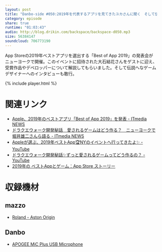 ```yaml
---
layout: post
title: "Danbo-side #050:2019年を代表するアプリを見てきたユカさんに聞く　そして伝説へ……"
category: episode
share: true
runtime: "01:03:43"
audio: http://blog.drikin.com/backspace/backspace-d050.mp3
size: 56384147
soundcloud: 706773190
---
```


App Storeの2019年ベストアプリを選出する「Best of App 2019」の発表会がニューヨークで開催。このイベントに招待された大石結花さんをゲストに迎え、受賞作品やデベロッパーについて解説してもらいました。そして伝説へなゲームデザイナーへのインタビューも敢行。

{% include player.html %}

# 関連リンク

* [Apple、2019年のベストアプリ「Best of App 2019」を発表 - ITmedia NEWS](https://www.itmedia.co.jp/news/articles/1912/03/news101.html)
* [ドラクエウォーク開発秘話　愛されるゲームはどう作る？　ニューヨークで堀井雄二さんら語る - ITmedia NEWS](https://www.itmedia.co.jp/news/articles/1912/13/news067.html)
* [Appleが選ぶ、2019年ベストApp🏆NYのイベントへ行ってきたよ✨ - YouTube](https://www.youtube.com/watch?v=RSx60KjWTzI)
* [ドラクエウォーク開発秘話✨ずっと愛されるゲームってどう作るの？ - YouTube](https://www.youtube.com/watch?v=AF4qHsbkRiQ)
* [2019年の ベストAppとゲーム：App Store ストーリー](https://apps.apple.com/jp/story/id1484101035)

# 収録機材

## mazzo
* [Roland - Aston Origin](http://amzn.asia/1OwAZ0w)

## Danbo
* [APOGEE MiC Plus USB Microphone](http://amzn.asia/5tPVRTx)
